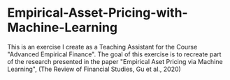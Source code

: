 # Empirical-Asset-Pricing-with-Machine-Learning
This is an exercise I create as a Teaching Assistant for the Course "Advanced Empirical Finance". The goal of this exercise is to recreate part of the research presented in the paper "Empirical Aset Pricing via Machine Learning", (The Review of Financial Studies, Gu et al., 2020)
